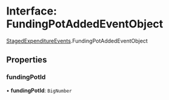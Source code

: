 # Interface: FundingPotAddedEventObject

[StagedExpenditureEvents](../modules/StagedExpenditureEvents.md).FundingPotAddedEventObject

## Properties

### fundingPotId

• **fundingPotId**: `BigNumber`

